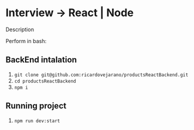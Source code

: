 # Interview -> React | Node 

Description


Perform in bash:

## BackEnd intalation

1. `git clone git@github.com:ricardovejarano/productsReactBackend.git`
2. `cd productsReactBackend`
3. `npm i`

## Running project

1. `npm run dev:start`


